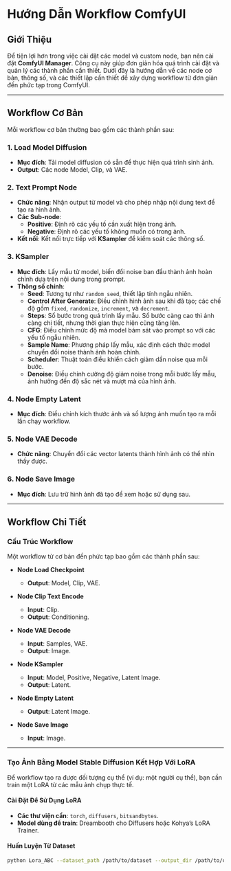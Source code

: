 # Hướng Dẫn Workflow ComfyUI

## Giới Thiệu
Để tiện lợi hơn trong việc cài đặt các model và custom node, bạn nên cài đặt **ComfyUI Manager**. Công cụ này giúp đơn giản hóa quá trình cài đặt và quản lý các thành phần cần thiết. Dưới đây là hướng dẫn về các node cơ bản, thông số, và các thiết lập cần thiết để xây dựng workflow từ đơn giản đến phức tạp trong ComfyUI.

---

## Workflow Cơ Bản
Mỗi workflow cơ bản thường bao gồm các thành phần sau:

### 1. Load Model Diffusion
- **Mục đích**: Tải model diffusion có sẵn để thực hiện quá trình sinh ảnh.
- **Output**: Các node Model, Clip, và VAE.

### 2. Text Prompt Node
- **Chức năng**: Nhận output từ model và cho phép nhập nội dung text để tạo ra hình ảnh.
- **Các Sub-node**:
  - **Positive**: Định rõ các yếu tố cần xuất hiện trong ảnh.
  - **Negative**: Định rõ các yếu tố không muốn có trong ảnh.
- **Kết nối**: Kết nối trực tiếp với **KSampler** để kiểm soát các thông số.

### 3. KSampler
- **Mục đích**: Lấy mẫu từ model, biến đổi noise ban đầu thành ảnh hoàn chỉnh dựa trên nội dung trong prompt.
- **Thông số chính**:
  - **Seed**: Tương tự như `random seed`, thiết lập tính ngẫu nhiên.
  - **Control After Generate**: Điều chỉnh hình ảnh sau khi đã tạo; các chế độ gồm `fixed`, `randomize`, `increment`, và `decrement`.
  - **Steps**: Số bước trong quá trình lấy mẫu. Số bước càng cao thì ảnh càng chi tiết, nhưng thời gian thực hiện cũng tăng lên.
  - **CFG**: Điều chỉnh mức độ mà model bám sát vào prompt so với các yếu tố ngẫu nhiên.
  - **Sample Name**: Phương pháp lấy mẫu, xác định cách thức model chuyển đổi noise thành ảnh hoàn chỉnh.
  - **Scheduler**: Thuật toán điều khiển cách giảm dần noise qua mỗi bước.
  - **Denoise**: Điều chỉnh cường độ giảm noise trong mỗi bước lấy mẫu, ảnh hưởng đến độ sắc nét và mượt mà của hình ảnh.

### 4. Node Empty Latent
- **Mục đích**: Điều chỉnh kích thước ảnh và số lượng ảnh muốn tạo ra mỗi lần chạy workflow.

### 5. Node VAE Decode
- **Chức năng**: Chuyển đổi các vector latents thành hình ảnh có thể nhìn thấy được.

### 6. Node Save Image
- **Mục đích**: Lưu trữ hình ảnh đã tạo để xem hoặc sử dụng sau.

---

## Workflow Chi Tiết

### Cấu Trúc Workflow
Một workflow từ cơ bản đến phức tạp bao gồm các thành phần sau:

- **Node Load Checkpoint**
  - **Output**: Model, Clip, VAE.
  
- **Node Clip Text Encode**
  - **Input**: Clip.
  - **Output**: Conditioning.
  
- **Node VAE Decode**
  - **Input**: Samples, VAE.
  - **Output**: Image.
  
- **Node KSampler**
  - **Input**: Model, Positive, Negative, Latent Image.
  - **Output**: Latent.
  
- **Node Empty Latent**
  - **Output**: Latent Image.
  
- **Node Save Image**
  - **Input**: Image.

---

### Tạo Ảnh Bằng Model Stable Diffusion Kết Hợp Với LoRA

Để workflow tạo ra được đối tượng cụ thể (ví dụ: một người cụ thể), bạn cần train một LoRA từ các mẫu ảnh chụp thực tế.

#### Cài Đặt Để Sử Dụng LoRA
- **Các thư viện cần**: `torch`, `diffusers`, `bitsandbytes`.
- **Model dùng để train**: Dreambooth cho Diffusers hoặc Kohya’s LoRA Trainer.

#### Huấn Luyện Từ Dataset
```bash
python Lora_ABC --dataset_path /path/to/dataset --output_dir /path/to/output --learning_rate 1e-4 --batch_size 4 --num_steps 10000 --rank 8

